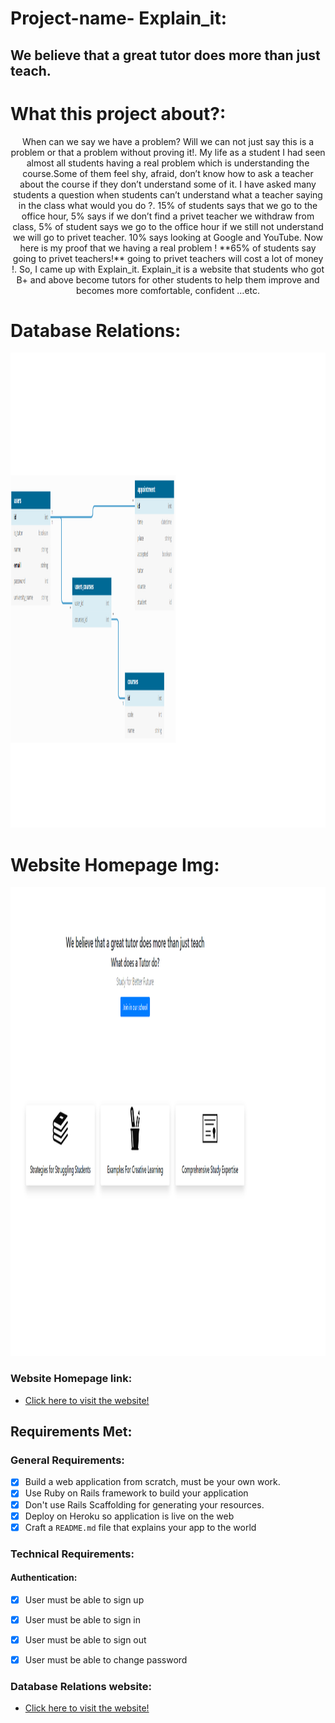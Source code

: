 # Project-name- Explain_it:

## We believe that a great tutor does more than just teach.

# What this project about?:


<p align="center">When can we say we  have a problem? Will we can not just say this is a problem or that a problem without proving it!.
My life as a student  I had seen almost all students having a real problem which is understanding the course.Some of them feel shy, afraid, don’t know how to ask a teacher about the course if they don’t understand some of it. I have asked many students  a question  when students  can’t understand what a teacher saying in the class what would you do ?. 15% of students says that we go to the  office hour, 5% says if we don’t  find  a privet teacher we withdraw from class, 5% of student says we go to the office hour if we still not understand we will go to privet teacher. 10% says looking at Google and YouTube. Now here is my proof that we having a real problem ! **65% of students say going to privet teachers!** going to privet teachers will cost a lot of money !. So, I came up with Explain_it. Explain_it  is a website that students who got B+ and above become tutors for other students to help them improve and becomes more comfortable, confident …etc.</p>



 # Database Relations:

 <p align="center"><img src="./website-homepage/dbdiagram.png" width="900" height="760" ></p>

 # Website Homepage Img:

 <p align="center"><img src="./website-homepage/home.png" width="900" height="750" ></p>


### Website Homepage link:
* [Click here to visit the website!](https://explan-it.herokuapp.com/) 


## Requirements Met:

### General Requirements:

- [x] Build a web application from scratch, must be your own work. 
- [x] Use Ruby on Rails framework to build your application 
- [x] Don't use Rails Scaffolding for generating your resources. 
- [x] Deploy on Heroku so application is live on the web 
- [x] Craft a `README.md` file that explains your app to the world 

### Technical Requirements:

#### Authentication:
- [x] User must be able to sign up 
- [x] User must be able to sign in 
- [x] User must be able to sign out
- [x] User must be able to change password 


### Database Relations website:

* [Click here to visit the website!](https://dbdiagram.io/home) 
